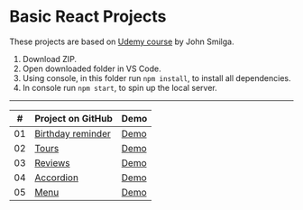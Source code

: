 # Basic React Projects
 These projects are based on [Udemy course](https://www.udemy.com/course/react-tutorial-and-projects-course/) by John Smilga. 



1. Download ZIP.
2. Open downloaded folder in VS Code.
3. Using console, in this folder run `npm install`, to install all dependencies.
4. In console run `npm start`, to spin up the local server.

-----------------------------------------------------------------
|  #  |                                                        Project on GitHub                                               |                                         Demo                                                        |
| :-: | ---------------------------------------------------------------------------------------------------------------------- | ----------------------------------------------------------------------------------------------------|
| 01  | [Birthday reminder](https://github.com/Matrix-citizen/Basic-React-Projects/tree/master/01-birthday-reminder)           | [Demo](http://matrix-citizen.online/Basic%20React%20Projects/01-birthday-reminder/)                 |
| 02  | [Tours](https://github.com/Matrix-citizen/Basic-React-Projects/tree/master/02-tours)                                   | [Demo](http://matrix-citizen.online/Basic%20React%20Projects/02-tours/)                             |
| 03  | [Reviews](https://github.com/Matrix-citizen/Basic-React-Projects/tree/master/03-reviews)                               | [Demo](http://matrix-citizen.online/Basic%20React%20Projects/03-reviews/)                           |
| 04  | [Accordion](https://github.com/Matrix-citizen/Basic-React-Projects/tree/master/04-accordion)                           | [Demo](http://matrix-citizen.online/Basic%20React%20Projects/04-accordion/)                         |
| 05  | [Menu](https://github.com/Matrix-citizen/Basic-React-Projects/tree/master/05-menu)                                | [Demo](http://matrix-citizen.online/Basic%20React%20Projects/05-menu/)                              |